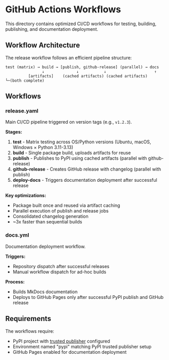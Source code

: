 # GitHub Actions Workflows

This directory contains optimized CI/CD workflows for testing, building,
publishing, and documentation deployment.

## Workflow Architecture

The release workflow follows an efficient pipeline structure:

```
test (matrix) → build → [publish, github-release] (parallel) → docs
                ↓              ↓           ↓                     ↑
          [artifacts]    (cached artifacts) (cached artifacts)  └─(both complete)
```

## Workflows

### release.yaml
Main CI/CD pipeline triggered on version tags (e.g., `v1.2.3`).

**Stages:**
1. **test** - Matrix testing across OS/Python versions (Ubuntu, macOS, Windows × Python 3.11-3.13)
2. **build** - Single package build, uploads artifacts for reuse
3. **publish** - Publishes to PyPI using cached artifacts (parallel with github-release)
4. **github-release** - Creates GitHub release with changelog (parallel with publish)
5. **deploy-docs** - Triggers documentation deployment after successful release

**Key optimizations:**
- Package built once and reused via artifact caching
- Parallel execution of publish and release jobs
- Consolidated changelog generation
- ~3x faster than sequential builds

### docs.yml
Documentation deployment workflow.

**Triggers:**
- Repository dispatch after successful releases
- Manual workflow dispatch for ad-hoc builds

**Process:**
- Builds MkDocs documentation
- Deploys to GitHub Pages only after successful PyPI publish and GitHub release

## Requirements

The workflows require:
- PyPI project with [trusted publisher][trusted-publisher] configured
- Environment named "pypi" matching PyPI trusted publisher setup
- GitHub Pages enabled for documentation deployment

<!-- End Links -->
[pypi]: https://pypi.org
[trusted-publisher]: https://docs.pypi.org/trusted-publishers/

